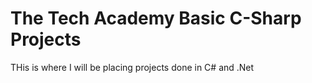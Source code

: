 # The Tech Academy Basic C-Sharp Projects
 
THis is where I will be placing projects done in C# and .Net
